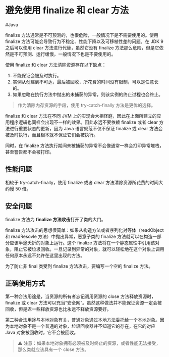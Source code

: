# 避免使用 finalize 和 clear 方法
#Java 

finalize 方法通常是不可预测的，也很危险，一般情况下是不需要使用的。使用 finalize 方法可能会导致行为不稳定、性能下降以及可移植性差的问题。在 JDK 9 之后可以使用 clear 方法进行代替，虽然它没有 finalize 方法那么危险，但是它依然是不可预测、运行缓慢，一般情况下也是不要使用的。

使用 finalize 和 clear 方法清除资源存在以下缺点：
1. 不能保证会被及时执行。
2. 实例从创建到不可达，最后被回收，所花费的时间没有限制，可以是任意长的。
3. 如果忽略在执行方法中抛出的未捕获的异常，则该实例的终止过程也会终止。

> 作为清除内存资源的手段，使用 try-catch-finally 方法是更优的选择。

finalize 和 clear 方法在不同 JVM 上的实现会大相径庭，因此在上面所建立的应用程序逻辑也同样会出现不一样的效果。因此永远不要依赖 finalize 或者 clear 方法进行重要状态的更新，因为 Java 语言规范不仅不保证 finalize 或 clear 方法会被及时执行，而且根本就不保证它们会被执行。

同时，在 finalize 方法执行期间未被捕获的异常不会像通常一样会打印异常堆栈，甚至警告都不会被打印。

## 性能问题

相较于 try-catch-finally，使用 finalize 或者 clear 方法清除资源所花费的时间大约慢 50 倍。

## 安全问题

finalize 方法为 **finalize 方法攻击**打开了类的大门。

finalize 方法攻击的思想很简单：如果从构造方法或者序列化对等体（readObject 和 readResovle 方法）中抛出异常，恶意子类的 finalize 方法就可以在构造一部分应该半途夭折的对象上运行。这个 finalize 方法将在一个静态属性中引用该对象，阻止它被垃圾回收。一旦记录到异常的对象，就可以轻松地在这个对象上调用任何原本永远不允许在这里出现的方法。

为了防止非 final 类受到 finalize 方法攻击，要编写一个空的 finalize 方法。

## 正确使用方式

第一种合法用途是，当资源的所有者忘记调用资源的 close 方法释放资源时，finalize 或 clear 方法可以充当“安全网”。虽然这种做法并不能保证资源一定会被回收，但是迟一些释放资源也比永远不释放资源要好。

第二种合法用途与本地对象有关，普通对象通过本地方法委托给一个本地对象。因为本地对象不是一个普通的对象，垃圾回收器并不知道它的存在，在它的对应 Java 对象被回收时，它不会被回收。

> ⚠️ 注意：如果本地对象拥有必须被及时终止的资源，或者性能无法接受，那么类就应该具有一个 close 方法。